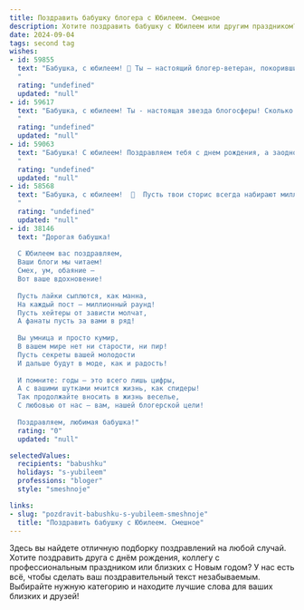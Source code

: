 ```yaml
---
title: Поздравить бабушку блогера с Юбилеем. Смешное
description: Хотите поздравить бабушку с Юбилеем или другим праздником? Наш ИИ создаст незабываемое поздравление, а вы обязательно выделитесь среди других.  
date: 2024-09-04
tags: second tag
wishes:
- id: 59855
  text: "Бабушка, с юбилеем! 🎉 Ты – настоящий блогер-ветеран, покоривший интернет своим юмором и мудростью! Продолжай радовать нас своими лайфхаками, вкусными рецептами и историями из жизни, которые мы с удовольствием лайкаем и репостим! 🥳
  "
  rating: "undefined"
  updated: "null"
- id: 59617
  text: "Бабушка, с юбилеем! Ты - настоящая звезда блогосферы! Сколько лайков ты уже собрала за свою жизнь, сколько комментариев к твоим рецептам и советам! Желаем тебе, чтобы количество подписчиков росло как на дрожжах, а контент всегда был свежим и актуальным!
  "
  rating: "undefined"
  updated: "null"
- id: 59063
  text: "Бабушка! С юбилеем! Поздравляем тебя с днем рождения, а заодно и с тем, что ты, оказывается, блогер! Ты круче всех ТикТокеров и Инста-див, ведь у тебя есть самая большая аудитория — мы! 🎉
  "
  rating: "undefined"
  updated: "null"
- id: 58568
  text: "Бабушка, с юбилеем!  🥳  Пусть твои сторис всегда набирают миллионы просмотров, а лайки сыпятся, как снежные хлопья зимой! 😋  Желаем тебе море позитива, крепкого здоровья и чтобы твои блоги всегда были в тренде! 🎉
  "
  rating: "undefined"
  updated: "null"
- id: 38146
  text: "Дорогая бабушка!
  
  С Юбилеем вас поздравляем,
  Ваши блоги мы читаем!
  Смех, ум, обаяние –
  Вот ваше вдохновение!
  
  Пусть лайки сыплются, как манна,
  На каждый пост – миллионный раунд!
  Пусть хейтеры от зависти молчат,
  А фанаты пусть за вами в ряд!
  
  Вы умница и просто кумир,
  В вашем мире нет ни старости, ни пир!
  Пусть секреты вашей молодости
  И дальше будут в моде, как и радость!
  
  И помните: годы – это всего лишь цифры,
  А с вашими шутками мчится жизнь, как спидеры!
  Так продолжайте вносить в жизнь веселье,
  С любовью от нас – вам, нашей блогерской цели!
  
  Поздравляем, любимая бабушка!"
  rating: "0"
  updated: "null"

selectedValues:
  recipients: "babushku"
  holidays: "s-yubileem"
  professions: "bloger"
  style: "smeshnoje"

links:
- slug: "pozdravit-babushku-s-yubileem-smeshnoje"
  title: "Поздравить бабушку с Юбилеем. Смешное"
---
```


Здесь вы найдете отличную подборку поздравлений на любой случай. 
Хотите поздравить друга с днём рождения, коллегу с профессиональным праздником или близких с Новым годом? У нас есть всё, чтобы сделать ваш поздравительный текст незабываемым. Выбирайте нужную категорию и находите лучшие слова для ваших близких и друзей!
